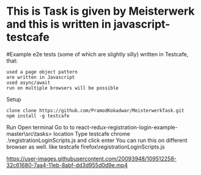 
# This is Task is given by Meisterwerk and this is written in javascript-testcafe


#Example e2e tests (some of which are slightly silly) written in Testcafe, that:

    used a page object pattern
    are written in Javascript 
    used async/await
    run on multiple browsers will be possible
Setup

    clone clone https://github.com/PramodKokadwar/MeisterwerkTask.git
    npm install -g testcafe

Run
  Open terminal 
  Go to to react-redux-registration-login-example-master\src\tasks> location
  Type testcafe chrome .\registrationLoginScripts.js  and click enter
  You can run this on different browser as well. like testcafe firefox\registrationLoginScripts.js
  
  
   


https://user-images.githubusercontent.com/20093948/109512258-32c61680-7aa4-11eb-8abf-dd3d955d0d9e.mp4

